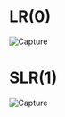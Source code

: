  # LR(0)
 ![Capture](https://user-images.githubusercontent.com/89020930/164882017-d5b4e967-4e95-4de5-9f92-b89f510f6dd9.PNG)
 # SLR(1)
 ![Capture](https://user-images.githubusercontent.com/89020930/164882293-b2c5996a-a2b1-4196-b484-42738f74bccf.PNG)

